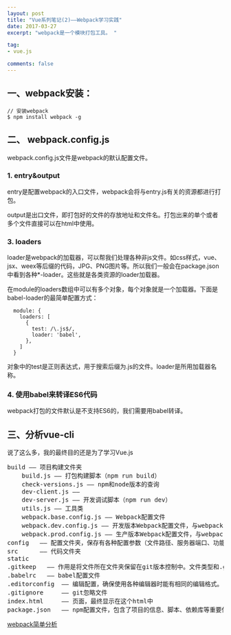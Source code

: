 ```yaml
---
layout: post
title: "Vue系列笔记(2)——Webpack学习实践"
date: 2017-03-27
excerpt: "webpack是一个模块打包工具。 "

tag:
- vue.js

comments: false
---
```


## 一、webpack安装：

	// 安装webpack
	$ npm install webpack -g

## 二、 webpack.config.js

webpack.config.js文件是webpack的默认配置文件。

### 1.  entry&output
entry是配置webpack的入口文件，webpack会将与entry.js有关的资源都进行打包。

output是出口文件，即打包好的文件的存放地址和文件名。打包出来的单个或者多个文件直接可以在html中使用。

### 3. loaders
loader是webpack的加载器，可以帮我们处理各种非js文件。如css样式，vue、jsx、weex等后缀的代码，JPG、PNG图片等。所以我们一般会在package.json中看到各种*-loader。这些就是各类资源的loader加载器。 

在module的loaders数组中可以有多个对象，每个对象就是一个加载器。下面是babel-loader的最简单配置方式：

	  module: {
	    loaders: [
	      {
	        test: /\.js$/,
	        loader: 'babel',
	      },
	    ]
	  }
对象中的test是正则表达式，用于搜索后缀为.js的文件。loader是所用加载器名称。


### 4. 使用babel来转译ES6代码
webpack打包的文件默认是不支持ES6的，我们需要用babel转译。

## 三、分析vue-cli
说了这么多，我的最终目的还是为了学习Vue.js

<pre>
build —— 项目构建文件夹 
	build.js —— 打包构建脚本（npm run build）
	check-versions.js —— npm和node版本的查询
	dev-client.js ——
	dev-server.js —— 开发调试脚本（npm run dev）
	utils.js —— 工具类
	webpack.base.config.js —— Webpack配置文件
	webpack.dev.config.js —— 开发版本Webpack配置文件，与webpack.base.config.js合并成完整的配置文件。
	webpack.prod.config.js —— 生产版本Webpack配置文件，与webpack.base.config.js合并成完整的配置文件。
config   —— 配置文件夹，保存有各种配置参数（文件路径、服务器端口、功能开关）
src      —— 代码文件夹
static 
.gitkeep   —— 作用是将文件所在文件夹保留在git版本控制中。文件类型和.gitignore差不多。
.babelrc   —— babel配置文件
.editorconfig  —— 编辑配置，确保使用各种编辑器时能有相同的编辑格式。
.gitignore     —— git忽略文件
index.html     —— 页面，最终显示在这个html中
package.json   —— npm配置文件，包含了项目的信息、脚本、依赖库等重要信息。
</pre>


<a href = "http://blog.csdn.net/violetjack0808/article/details/54915825" target = "_blank">webpack简单分析</a>​